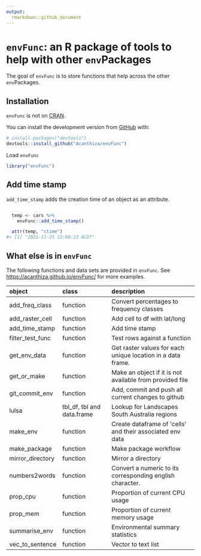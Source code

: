 ```yaml
---
output:
  rmarkdown::github_document
---
```


<!-- README.md is generated from README.Rmd. Please edit that file -->



# `envFunc`: an R package of tools to help with other `env`Packages

<!-- badges: start -->
<!-- badges: end -->

The goal of `envFunc` is to store functions that help across the other `env`Packages.

## Installation

`envFunc` is not on [CRAN](https://CRAN.R-project.org).

You can install the development version from [GitHub](https://github.com/) with:

``` r
# install.packages("devtools")
devtools::install_github("Acanthiza/envFunc")
```

Load `envFunc`


```r
library("envFunc")
```

## Add time stamp

`add_time_stamp` adds the creation time of an object as an attribute.


```r

  temp <- cars %>%
    envFunc::add_time_stamp()

  attr(temp, "ctime")
#> [1] "2021-11-25 12:08:23 ACDT"
```

## What else is in `envFunc`

The following functions and data sets are provided in `envFunc`. See https://acanthiza.github.io/envFunc/ for more examples.


|object           |class                      |description                                                 |
|:----------------|:--------------------------|:-----------------------------------------------------------|
|add_freq_class   |function                   |Convert percentages to frequency classes                    |
|add_raster_cell  |function                   |Add cell to df with lat/long                                |
|add_time_stamp   |function                   |Add time stamp                                              |
|filter_test_func |function                   |Test rows against a function                                |
|get_env_data     |function                   |Get raster values for each unique location in a data frame. |
|get_or_make      |function                   |Make an object if it is not available from provided file    |
|git_commit_env   |function                   |Add, commit and push all current changes to github          |
|lulsa            |tbl_df, tbl and data.frame |Lookup for Landscapes South Australia regions               |
|make_env         |function                   |Create dataframe of 'cells' and their associated env data   |
|make_package     |function                   |Make package workflow                                       |
|mirror_directory |function                   |Mirror a directory                                          |
|numbers2words    |function                   |Convert a numeric to its corresponding english character.   |
|prop_cpu         |function                   |Proportion of current CPU usage                             |
|prop_mem         |function                   |Proportion of current memory usage                          |
|summarise_env    |function                   |Environmental summary statistics                            |
|vec_to_sentence  |function                   |Vector to text list                                         |




